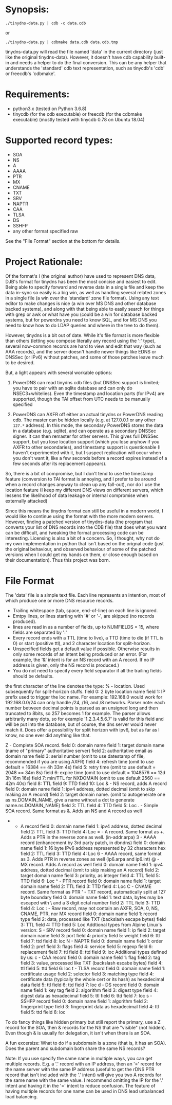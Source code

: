 # Synopsis:

    ./tinydns-data.py | cdb -c data.cdb

or

    ./tinydns-data.py | cdbmake data.cdb data.cdb.tmp

tinydns-data.py will read the file named 'data' in the current directory (just
like the original tinydns-data). However, it doesn't have cdb capability
built-in and needs a helper to do the final conversion. This can be any helper
that understands the 'standard' cdb text representation, such as tinycdb's
'cdb' or freecdb's 'cdbmake'.


# Requirements:

* python3.x (tested on Python 3.6.8)
* tinycdb (for the cdb executable) or freecdb (for the cdbmake executable) (mostly tested with tinycdb 0.78 on Ubuntu 18.04)


# Supported record types:

* SOA
* NS
* A
* AAAA
* PTR
* MX
* CNAME
* TXT
* SRV
* NAPTR
* CAA
* TLSA
* DS
* SSHFP
* any other format specified raw

See the "File Format" section at the bottom for details.


# Project Rationale:

Of the format's I (the original author) have used to
represent DNS data, DJB's format for tinydns has been the most concise and
easiest to edit.  Being able to specify forward and reverse data in a single
file and keep the data in-sync so easily is a big win, as well as handling
several related zones in a single file (a win over the 'standard' zone file
format). Using any text editor to make changes is nice (a win over MS DNS and
other database backed systems), and along with that being able to easily
search for things with grep or awk or what have you (could be a win for
database backed systems, but for powerdns you need to know SQL, and for MS DNS
you need to know how to do LDAP queries and where in the tree to do them).

However, tinydns is a bit out of date. While it's file format is more flexible
than others (letting you compose literally any record using the ':' type),
several now-common records are hard to view and edit that way (such as AAA
records), and the server doesn't handle newer things like EDNS or DNSSec (or
IPv6) without patches, and some of those patches leave much to be desired.

But, a light appears with several workable options:

1. PowerDNS can read tinydns cdb files (but DNSSec support is limited; you
     have to pair with an sqlite database and can only do NSEC3+whitelies).
     Even the timestamp and location parts (for IPv4) are supported, though
     the TAI offset from UTC needs to be manually specified

2. PowerDNS can AXFR off either an actual tinydns or PowerDNS reading cdb.
     The master can be hidden locally (e.g. at 127.0.0.1 or any other `127.*`
     address). In this mode, the secondary PowerDNS stores the data in a
     database (e.g. sqlite), and can operate as a secondary DNSSec signer. It
     can then remaster for other servers. This gives full DNSSec support, but
     you lose location support (which you lose anyhow if you AXFR to other
     secondaries), and timestamp support is questionable (I haven't
     experimented with it, but I suspect replication will occur when you don't
     want it, like a few seconds before a record expires instead of a few
     seconds after its replacement appears).

So, there is a bit of compromise, but I don't tend to use the timestamp
feature (conversion to TAI format is annoying, and I prefer to be around when
a record changes anyway to clean up any fall-out), nor do I use the location
feature (I keep my different DNS views on different servers, which lessens the
likelihood of data leakage or internal compromise when externally attacked)

Since this means the tinydns format can still be useful in a modern world, I
would like to continue using the format with the more modern servers. However,
finding a patched version of tinydns-data (the program that converts your list
of DNS records into the CDB file) that does what you want can be difficult,
and tweaking the format processing code can be interesting.
Licensing is also a bit of a concern. So, I thought, why not do my own
implementation in python that isn't based on the orignal code (just the
original behaviour, and observed behaviour of some of the patched versions
when I could get my hands on them, or close enough based on their
documentation). Thus this project was born.



# File Format

The 'data' file is a simple text file.
Each line represents an intention, most of which produce one or more DNS
resource records.

* Trailing whitespace (tab, space, end-of-line) on each line is ignored.
* Emtpy lines, or lines starting with '#' or '-', are skipped (no records
    produced).
* lines are read in as a number of fields, up to NUMFIELDS = 15, where fields
    are separated by ':'
* Every record ends with a TTL (time to live), a TTD (time to die (if TTL is
    0) or start (positive ttl), and 2 character location for split-horizon.
* Unspecified fields get a default value if possible. Otherwise results in
    only some records of an intent being produced or an error. (For example,
    the '&' intent is for an NS record with an A record. If no IP address is
    given, only the NS record is produced.)
* You do not need to specify every field separator if all the trailing fields
    should be defaults.

the first character of the line denotes the type:
 % - location. Used subsequently for split-horizon stuffs.
    field 0: 2 byte location name
    field 1: IP prefix used to trigger the loc name. For example: 192.168.0 would work for 192.168.0.0/24
             can only handle /24, /16, and /8 networks.
             Parser note: each number between decimal points is parsed as an unsigned long and then truncated to 8bits, so 257 becomes 1 for example. The parser allows arbitrarily many dots, so for example '1.2.3.4.5.6.7' is valid for this field and will be put into the database, but of course, the dns server would never match it. Does offer a possibility for split horizon with ipv6, but as far as I know, no one ever did anything like that.

 Z - Complete SOA record.
    field 0: domain name
    field 1: target domain name (name of "primary" authoritative server)
    field 2: authoritative email as domain name
    field 3: serial number (omit to use datestamp of file, recommended if you are using AXFR)
    field 4: refresh time (omit to use default = 16384 == 4h 33m 4s)
    field 5: retry time (omit to use default = 2048 == 34m 8s)
    field 6: expire time (omit to use default = 1048576 == 12d 3h 16m 16s)
    field 7: min/TTL for NXDOMAIN (omit to use default 2560 == 42m 40s)
    field 8: TTL
    field 9: TTD
    field 10: Loc
 & - NS record, adds A record
    field 0: domain name
    field 1: ipv4 address, dotted decimal (omit to skip making an A record)
    field 2: target domain name. (omit to autogenerate one as ns.DOMAIN_NAME, give a name without a dot to generate name.ns.DOMAIN_NAME)
    field 3: TTL
    field 4: TTD
    field 5: Loc
 . - Simple SOA record. Same format as &. Adds an NS and A record as well
 + - A record
    field 0: domain name
    field 1: ipv4 address, dotted decimal
    field 2: TTL
    field 3: TTD
    field 4: Loc
 = - A record. Same format as +. Adds a PTR in the reverse zone as well. (in-addr.arpa)
 3 - AAAA record (enhancement by 3rd party patch, in dbndns)
    field 0: domain name
    field 1: 16 byte IPv6 address represented by 32 characters hex
    field 2: TTL
    field 3: TTD
    field 4: Loc
 6 - AAAA record, same format as 3. Adds PTR in reverse zones as well (ip6.arpa and ip6.int)
 @ - MX record. Adds A record as well
    field 0: domain name
    field 1: ipv4 address, dotted decimal (omit to skip making an A record)
    field 2: target domain name
    field 3: priority, as integer
    field 4: TTL
    field 5: TTD
    field 6: Loc
 ^ - PTR record
    field 0: domain name
    field 1: target domain name
    field 2: TTL
    field 3: TTD
    field 4: Loc
 C - CNAME record. Same format as PTR
 ' - TXT record, automatically split at 127 byte boundary
    field 0: domain name
    field 1: text data, bytes may be escaped with \ and a 3 digit octal number
    field 2: TTL
    field 3: TTD
    field 4: Loc
 : - Raw record, may not contain an AXFR, SOA, 0, NS, CNAME, PTR, nor MX record
    field 0: domain name
    field 1: record type
    field 2: data, processed like TXT (backslash escape bytes)
    field 3: TTL
    field 4: TTD
    field 5: Loc
 Addtional types from Alpine Linux's version:
 S - SRV record
    field 0: domain name
    field 1: ip
    field 2: target domain name
    field 3: port
    field 4: priority
    field 5: weight
    field 6: ttl
    field 7: ttd
    field 8: loc
 N - NAPTR
    field 0: domain name
    field 1: order
    field 2: pref
    field 3: flags
    field 4: service
    field 5: regexp
    field 6: replacement
    field 7: ttl
    field 8: ttd
    field 9: loc
 Additional types defined by us:
 c - CAA record
    field 0: domain name
    field 1: flag
    field 2: tag
    field 3: value, processed like TXT (backslash escabe bytes)
    field 4: ttl
    field 5: ttd
    field 6: loc
 t - TLSA record
    field 0: domain name
    field 1: certificate usage
    field 2: selector
    field 3: matching type
    field 4: certificate data (typically the whole cert or its hash) as hexadecimal data
    field 5: ttl
    field 6: ttd
    field 7: loc
 d - DS record
    field 0: domain name
    field 1: key tag
    field 2: algorithm
    field 3: digest type
    field 4: digest data as hexadecimal
    field 5: ttl
    field 6: ttd
    field 7: loc
 s - SSHFP record
    field 0: domain name
    field 1: algorithm
    field 2: fingerprint type
    field 3: fingerprint data as hexadecimal
    field 4: ttl
    field 5: ttd
    field 6: loc
 
To do fancy things like hidden primary but still report the primary, use a Z record for the SOA, then & records for the NS that are "visible" (not hidden). Even though & is usually for delegation, it isn't when there is an SOA.

A fun excersize: What to do if a subdomain is a zone (that is, it has an SOA). Does the parent and subdomain both share the same NS records?

Note: If you use specify the same name in multiple ways, you can get multiple
records. E.g. a '.' record with an IP address, then an '=' record for the name
server with the same IP address (useful to get the rDNS PTR record that isn't
included with the '.' intent) will give you two A records for the same name
with the same value. I recommend omitting the IP for the '.' intent and having
it in the '=' intent to reduce confusion. The feature of having multiple
records for one name can be used in DNS lead unbalanced load balancing.

